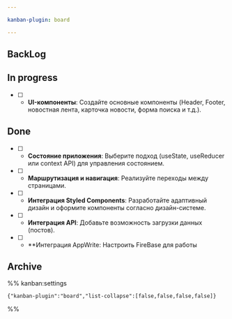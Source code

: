```yaml
---

kanban-plugin: board

---
```


## BackLog



## In progress

- [ ] - **UI-компоненты**: Создайте основные компоненты (Header, Footer, новостная лента, карточка новости, форма поиска и т.д.).


## Done

- [ ] - **Состояние приложения**: Выберите подход (useState, useReducer или context API) для управления состоянием.
- [ ] - **Маршрутизация и навигация**: Реализуйте переходы между страницами.
- [ ] - **Интеграция Styled Components**: Разработайте адаптивный дизайн и оформите компоненты согласно дизайн-системе.
- [ ] - **Интеграция API**: Добавьте возможность загрузки данных (постов).
- [ ] - **Интеграция AppWrite: Настроить FireBase для работы


## Archive





%% kanban:settings
```
{"kanban-plugin":"board","list-collapse":[false,false,false,false]}
```
%%